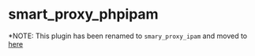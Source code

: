 # smart_proxy_phpipam

*NOTE: This plugin has been renamed to `smary_proxy_ipam` and moved to [here](https://github.com/grizzthedj/smart_proxy_ipam)

